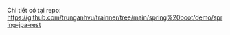 Chi tiết có tại repo: https://github.com/trunganhvu/trainner/tree/main/spring%20boot/demo/spring-jpa-rest
